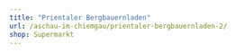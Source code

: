 ```yaml
---
title: "Prientaler Bergbauernladen"
url: /aschau-im-chiemgau/prientaler-bergbauernladen-2/
shop: Supermarkt
---
```

